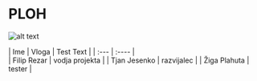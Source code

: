 # PLOH


![alt text](PLOH.jpg)

| Ime | Vloga | Test Text     |
| :---        | :----   |    
| Filip Rezar      | vodja projekta       |
| Tjan Jesenko  | razvijalec        | 
| Žiga Plahuta  | tester       | 

